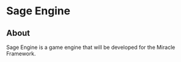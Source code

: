 # Sage Engine

## About

Sage Engine is a game engine that will be developed for the Miracle Framework.
